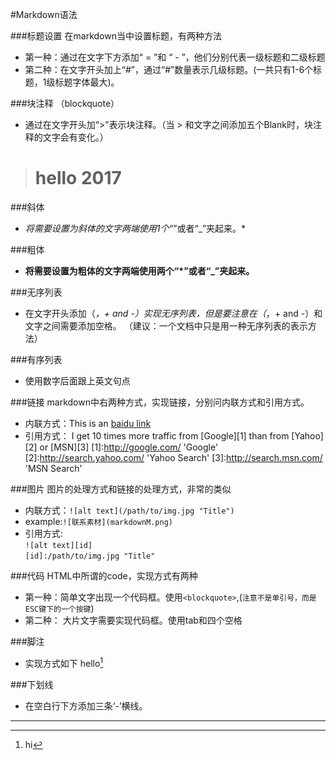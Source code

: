 #Markdown语法

###标题设置
在markdown当中设置标题，有两种方法
* 第一种：通过在文字下方添加“ = ”和 “ - ”，他们分别代表一级标题和二级标题
* 第二种：在文字开头加上“#”，通过“#”数量表示几级标题。(一共只有1-6个标题，1级标题字体最大)。

###块注释
（blockquote）
* 通过在文字开头加“>”表示块注释。（当 > 和文字之间添加五个Blank时，块注释的文字会有变化。）
><html>
><head></head>
><body>
><h1>hello 2017</h1>
></body>
></html>

###斜体
* *将需要设置为斜体的文字两端使用1个“*”或者“_”夹起来。*

###粗体
* **将需要设置为粗体的文字两端使用两个“*”或者“_”夹起来。**

###无序列表
* 在文字开头添加（*，+ and -）实现无序列表，但是要注意在（*，+ and -）和文字之间需要添加空格。
（建议：一个文档中只是用一种无序列表的表示方法）

###有序列表
* 使用数字后面跟上英文句点

###链接
markdown中右两种方式，实现链接，分别问内联方式和引用方式。
* 内联方式：This is an [baidu link](http://www.baidu.com)
* 引用方式： I get 10 times more traffic from [Google][1] than from [Yahoo][2] or [MSN][3]
[1]:http://google.com/          'Google'
[2]:http://search.yahoo.com/    'Yahoo Search'
[3]:http://search.msn.com/      'MSN Search'

###图片
图片的处理方式和链接的处理方式，非常的类似
* 内联方式：`![alt text](/path/to/img.jpg "Title")`
*  example:`![联系素材](markdownM.png)`
* 引用方式:<br>
`![alt text][id]`<br>
`[id]:/path/to/img.jpg "Title"`

###代码
HTML中所谓的code，实现方式有两种
* 第一种：简单文字出现一个代码框。使用`<blockquote>`,(`注意不是单引号，而是ESC键下的一个按键`)
* 第二种： 大片文字需要实现代码框。使用tab和四个空格

###脚注
* 实现方式如下
 hello[^hello]
[^hello]:hi

###下划线
* 在空白行下方添加三条‘-’横线。

---